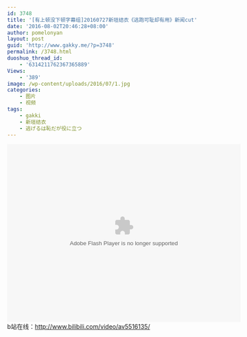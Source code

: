 ```yaml
---
id: 3748
title: '[有上顿没下顿字幕组]20160727新垣结衣《逃跑可耻却有用》新闻cut'
date: '2016-08-02T20:46:28+08:00'
author: pomelonyan
layout: post
guid: 'http://www.gakky.me/?p=3748'
permalink: /3748.html
duoshuo_thread_id:
    - '6314211762367365889'
Views:
    - '389'
image: /wp-content/uploads/2016/07/1.jpg
categories:
    - 图片
    - 视频
tags:
    - gakki
    - 新垣结衣
    - 逃げるは恥だが役に立つ
---
```


<embed height="415" src="http://static.hdslb.com/miniloader.swf" type="application/x-shockwave-flash" width="544"></embed>  
b站在线：<http://www.bilibili.com/video/av5516135/>